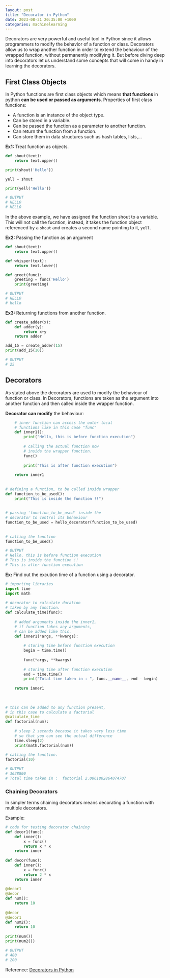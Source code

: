 ```yaml
---
layout: post
title: "Decorator in Python"
date: 2023-08-31 20:35:00 +1000
categories: machinelearning 
---
```

Decorators are very powerful and useful tool in Python since it allows programmers to modify
the behavior of a function or class. Decorators allow us to wrap another function in order to
extend the behaviour of the wrapped function, without permanently modifying it. But before diving
deep into decorators let us understand some concepts that will come in handy in learning the decorators.

## First Class Objects

In Python functions are first class objects which means **that functions** in python **can be used or passed as arguments**.
Properties of first class functions:
- A function is an instance of the object type.
- Can be stored in a variable.
- Can be passed the function as a parameter to another function.
- Can return the function from a function.
- Can store them in data structures such as hash tables, lists,...

**Ex1:** Treat function as objects.
```python
def shout(text):
    return text.upper()

print(shout('Hello'))

yell = shout

print(yell('Hello'))

# OUTPUT
# HELLO
# HELLO
```

In the above example, we have assigned the function shout to a variable. This will not call the fucntion, instead, it takes
the function object referenced by a `shout` and creates a second name pointing to it, `yell`.

**Ex2:** Passing the function as an argument
```python
def shout(text):
    return text.upper()

def whisper(text):
    return text.lower()

def greet(func):
    greeting = func('Hello')
    print(greeting)

# OUTPUT
# HELLO
# hello
```

**Ex3:** Returning functions from another function.
```python
def create_adder(x):
    def adder(y):
        return x+y
    return adder

add_15 = create_adder(15)
print(add_15(10))

# OUTPUT
# 25
```

## Decorators

As stated above the decorators are used to modify the behaviour of function or class. In Decorators, functions are taken as the argument into another function and then called inside the wrapper function.

**Decorator can modify** the behaviour:
```python
    # inner function can access the outer local
    # functions like in this case "func"
    def inner1():
        print("Hello, this is before function execution")
 
        # calling the actual function now
        # inside the wrapper function.
        func()
 
        print("This is after function execution")
         
    return inner1
 
 
# defining a function, to be called inside wrapper
def function_to_be_used():
    print("This is inside the function !!")
 
 
# passing 'function_to_be_used' inside the
# decorator to control its behaviour
function_to_be_used = hello_decorator(function_to_be_used)
 
 
# calling the function
function_to_be_used()

# OUTPUT
# Hello, this is before function execution
# This is inside the function !!
# This is after function execution
```

**Ex:** Find out the excution time of a function using a decorator.

```python
# importing libraries
import time
import math
 
# decorator to calculate duration
# taken by any function.
def calculate_time(func):
     
    # added arguments inside the inner1,
    # if function takes any arguments,
    # can be added like this.
    def inner1(*args, **kwargs):
 
        # storing time before function execution
        begin = time.time()
         
        func(*args, **kwargs)
 
        # storing time after function execution
        end = time.time()
        print("Total time taken in : ", func.__name__, end - begin)
 
    return inner1
 
 
 
# this can be added to any function present,
# in this case to calculate a factorial
@calculate_time
def factorial(num):
 
    # sleep 2 seconds because it takes very less time
    # so that you can see the actual difference
    time.sleep(2)
    print(math.factorial(num))
 
# calling the function.
factorial(10)

# OUTPUT
# 3628800
# Total time taken in :  factorial 2.0061802864074707
```

### Chaining Decorators
In simpler terms chaining decorators means decorating a function with multiple decorators.

Example:
```python
# code for testing decorator chaining
def decor1(func):
    def inner():
        x = func()
        return x * x
    return inner
 
def decor(func):
    def inner():
        x = func()
        return 2 * x
    return inner
 
@decor1
@decor
def num():
    return 10
 
@decor
@decor1
def num2():
    return 10
   
print(num())
print(num2())

# OUTPUT
# 400
# 200
```

Reference: [Decorators in Python](https://www.geeksforgeeks.org/decorators-in-python/)